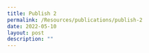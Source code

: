 ```yaml
---
title: Publish 2
permalink: /Resources/publications/publish-2
date: 2022-05-10
layout: post
description: ""
---
```


